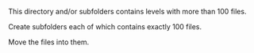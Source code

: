 This directory and/or subfolders contains levels with more than 100 files.

Create subfolders each of which contains exactly 100 files.

Move the files into them. 